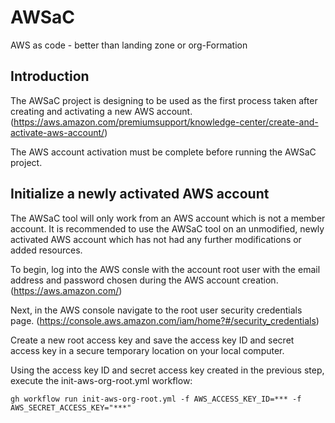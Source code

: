 # AWSaC

AWS as code - better than landing zone or org-Formation

## Introduction
The AWSaC project is designing to be used as the first process taken after creating and activating a new AWS account.
(https://aws.amazon.com/premiumsupport/knowledge-center/create-and-activate-aws-account/)

The AWS account activation must be complete before running the AWSaC project.

## Initialize a newly activated AWS account
The AWSaC tool will only work from an AWS account which is not a member account.
It is recommended to use the AWSaC tool on an unmodified, newly activated AWS account which has not had any further modifications or added resources.

To begin, log into the AWS consle with the account root user with the email address and password chosen during the AWS account creation.
(https://aws.amazon.com/)

Next, in the AWS console navigate to the root user security credentials page.
(https://console.aws.amazon.com/iam/home?#/security_credentials)

Create a new root access key and save the access key ID and secret access key in a secure temporary location on your local computer.

Using the access key ID and secret access key created in the previous step, execute the init-aws-org-root.yml workflow:

```gh workflow run init-aws-org-root.yml -f AWS_ACCESS_KEY_ID=*** -f AWS_SECRET_ACCESS_KEY="***"```